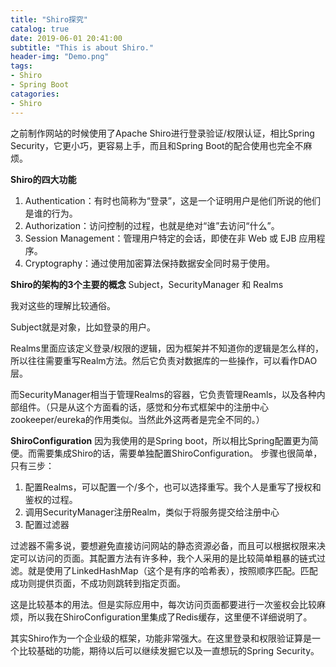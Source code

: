 ```yaml
---
title: "Shiro探究"
catalog: true
date: 2019-06-01 20:41:00
subtitle: "This is about Shiro."
header-img: "Demo.png"
tags:
- Shiro
- Spring Boot
catagories:
- Shiro
---
```


之前制作网站的时候使用了Apache Shiro进行登录验证/权限认证，相比Spring Security，它更小巧，更容易上手，而且和Spring Boot的配合使用也完全不麻烦。

		
**Shiro的四大功能**
 1. Authentication：有时也简称为“登录”，这是一个证明用户是他们所说的他们是谁的行为。
 2. Authorization：访问控制的过程，也就是绝对“谁”去访问“什么”。
 3. Session Management：管理用户特定的会话，即使在非 Web 或 EJB 应用程序。
 4. Cryptography：通过使用加密算法保持数据安全同时易于使用。

**Shiro的架构的3个主要的概念**
Subject，SecurityManager 和 Realms

我对这些的理解比较通俗。

Subject就是对象，比如登录的用户。

Realms里面应该定义登录/权限的逻辑，因为框架并不知道你的逻辑是怎么样的，所以往往需要重写Realm方法。然后它负责对数据库的一些操作，可以看作DAO层。

而SecurityManager相当于管理Realms的容器，它负责管理Reamls，以及各种内部组件。（只是从这个方面看的话，感觉和分布式框架中的注册中心zookeeper/eureka的作用类似。当然此外这两者是完全不同的。）

**ShiroConfiguration**
因为我使用的是Spring boot，所以相比Spring配置更为简便。而需要集成Shiro的话，需要单独配置ShiroConfiguration。
步骤也很简单，只有三步：

 1. 配置Realms，可以配置一个/多个，也可以选择重写。我个人是重写了授权和鉴权的过程。
 2. 调用SecurityManager注册Realm，类似于将服务提交给注册中心
 3. 配置过滤器

过滤器不需多说，要想避免直接访问网站的静态资源必备，而且可以根据权限来决定可以访问的页面。其配置方法有许多种，我个人采用的是比较简单粗暴的链式过滤。就是使用了LinkedHashMap（这个是有序的哈希表），按照顺序匹配。匹配成功则提供页面，不成功则跳转到指定页面。

这是比较基本的用法。但是实际应用中，每次访问页面都要进行一次鉴权会比较麻烦，所以我在ShiroConfiguration里集成了Redis缓存，这里便不详细说明了。

其实Shiro作为一个企业级的框架，功能非常强大。在这里登录和权限验证算是一个比较基础的功能，期待以后可以继续发掘它以及一直想玩的Spring Security。
